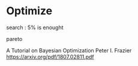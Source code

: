 # Optimize

search : 5% is enought

pareto


A Tutorial on Bayesian Optimization
Peter I. Frazier
https://arxiv.org/pdf/1807.02811.pdf

